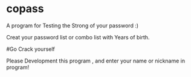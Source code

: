 # copass
A program for Testing the Strong of your password :)

Creat your password list or combo list with Years of birth.

#Go Crack yourself

Please Development this program , and enter your name or nickname in program!
